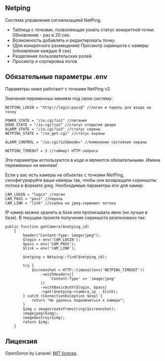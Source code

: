 ## Netping

Система управления сигнализацией NetPing.
- Таблица с точками, позволяющая узнать статус конкретной точки. Обновление - раз в 20 сек.
- Возможность добавлять и редактировать точку.
- (Для конкретного размещения) Просмотр скриншота с камеры (обновление каждые 8 сек)
- Разделение пользовательских ролей
- Просмотр и сортировка логов

## Обязательные параметры .env
Параметры ниже работают с точками NetPing v2.

Значения переменных меняем под свою систему:
```
NETPING_LOGIN = "http://login:pass@" //логин и пароль для входа на точку

POWER_STATE = "/io.cgi?io1" //питание
DOOR_STATE = "/io.cgi?io2" //статус открытия двери
ALARM_STATE = "/io.cgi?io3" //статус сирены
NETPING_STATE = "/io_get.cgi" //статус охраны

ALARM_CONTROL = "/io.cgi?io3&mode=" //изменение состояния охраны

NETPING_TIMEOUT = 3 //таймаут HTTP-запроса
```
Эти параметры используются в коде и являются обязательными. Имена переменных не меняем!

Если у вас есть камеры на объектах с точками NetPing, сконфигурируйте ваши камеры так, чтобы они возвращали скриншоты потока в формате jpeg.
Необходимые параметры env для камер:

```
CAM_LOGIN = "login" //логин
CAM_PASS = "pass" //пароль
CAM_LINK = "link" //ссылка на jpeg-скриншот потока
```
IP камер можно хранить в базе или прописывать явно (но лучше в базе).
В текущем проекте получение скриншота реализовано так:

```
public function getCamera($netping_id)
    {
        header("Content-Type: image/jpeg");
        $login = env('CAM_LOGIN');
        $pass = env('CAM_PASS');
        $link = env('CAM_LINK');

        $netping = Netping::find($netping_id);

        try {
            $screenshot = HTTP::timeout(env('NETPING_TIMEOUT'))
                ->withHeaders([
                    'Content-Type' => 'image/jpeg'
                ])
                ->withBasicAuth($login, $pass)
                ->get($netping->camera_ip . $link);
        } catch (ConnectionException $exp) {
            return "Не удалось подключиться к камере";
        }
        $img = imagecreatefromstring($screenshot);
        imagejpeg($img);
        imagedestroy($img);
        return $img;
    }
```

## Лицензия

OpenSorce by Laravel: [MIT license](https://opensource.org/licenses/MIT).
